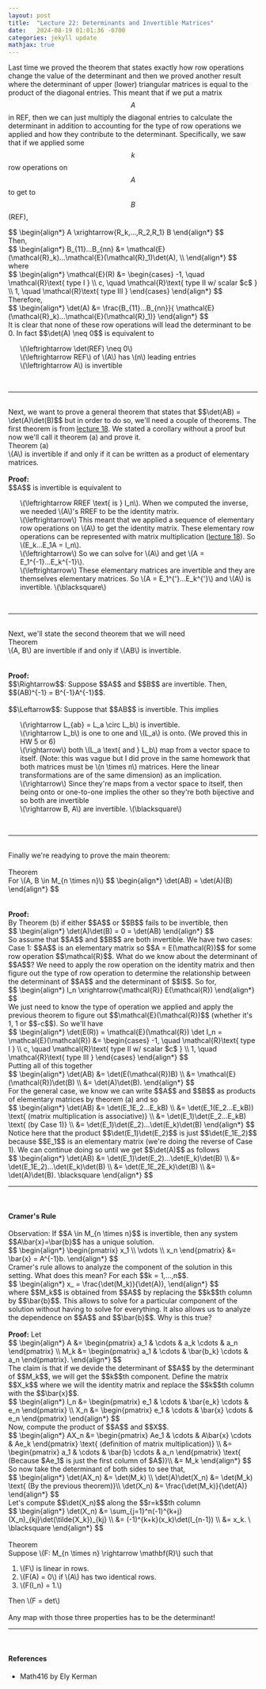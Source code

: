 ```yaml
---
layout: post
title:  "Lecture 22: Determinants and Invertible Matrices"
date:   2024-08-19 01:01:36 -0700
categories: jekyll update
mathjax: true
---
```

Last time we proved the theorem that states exactly how row operations change the value of the determinant and then we proved another result where the determinant of upper (lower) triangular matrices is equal to the product of the diagonal entries. This meant that if we put a matrix $$A$$ in REF, then we can just multiply the diagonal entries to calculate the determinant in addition to accounting for the type of row operations we applied and how they contribute to the determinant. Specifically, we saw that if we applied some $$k$$ row operations on $$A$$ to get to $$B$$ (REF),
<div>
$$
\begin{align*}
A \xrightarrow{R_k,...,R_2,R_1} B
\end{align*}
$$
</div>
Then,
<div>
$$
\begin{align*}
B_{11}...B_{nn} &= \mathcal{E}(\mathcal{R}_k)...\mathcal{E}(\mathcal{R}_1)\det(A), \\
\end{align*}
$$
</div>
where
<div>
$$
\begin{align*}
\mathcal{E}(R) &= 
\begin{cases} 
-1, \quad \mathcal{R}\text{ type I } \\
c, \quad \mathcal{R}\text{ type II w/ scalar $c$ } \\
1, \quad \mathcal{R}\text{ type III }
\end{cases}
\end{align*}
$$
</div>
Therefore,
<div>
$$
\begin{align*}
\det(A) &= \frac{B_{11}...B_{nn}}{ \mathcal{E}(\mathcal{R}_k)...\mathcal{E}(\mathcal{R}_1)}
\end{align*}
$$
</div>
<!------------------------------------------------------------------------------------>
It is clear that none of these row operations will lead the determinant to be 0. In fact $$\det(A) \neq 0$$ is equivalent to
<ul style="list-style: none;">
<li>\(\leftrightarrow \det(REF) \neq 0\)</li>
<li>\(\leftrightarrow REF\) of \(A\) has \(n\) leading entries</li>
<li>\(\leftrightarrow A\) is invertible</li>
</ul>
<br>
<hr>
<br>
<!------------------------------------------------------------------------------------>
Next, we want to prove a general theorem that states that $$\det(AB) = \det(A)\det(B)$$ but in order to do so, we'll need a couple of theorems. The first theorem is from <a href="https://strncat.github.io/jekyll/update/2024/08/10/lec18-elementary-matrices.html"> lecture 18</a>. We stated a corollary without a proof but now we'll call it theorem (a) and prove it.
<!------------------------------------------------------------------------------------>
<div class="purdiv">
Theorem (a)
</div>
<div class="purbdiv">
\(A\) is invertible if and only if it can be written as a product of elementary matrices.
</div>
<br>
<b>Proof:</b>
<br>
$$A$$ is invertible is equivalent to 
<ul style="list-style: none;">

<li>\(\leftrightarrow RREF \text{ is } I_n\). When we computed the inverse, we needed  \(A\)'s RREF to be the identity matrix.</li>

<li>\(\leftrightarrow\) This meant that we applied a sequence of elementary row operations on \(A\) to get the identity matrix. These elementary row operations can be represented with matrix multiplication (<a href="https://strncat.github.io/jekyll/update/2024/08/10/lec18-elementary-matrices.html">lecture 18</a>). So \(E_k...E_1A = I_n\). </li>

<li>\(\leftrightarrow\) So we can solve for \(A\) and get \(A = E_1^{-1}...E_k^{-1}\).</li>

<li>\(\leftrightarrow\) These elementary matrices are invertible and they are themselves elementary matrices. So \(A = E_1^{'}...E_k^{'}\) and \(A\) is invertible. \(\blacksquare\)</li>
</ul>
<br>
<hr>
<br>
<!------------------------------------------------------------------------------------>
Next, we'll state the second theorem that we will need
<br>
<div class="purdiv">
Theorem
</div>
<div class="purbdiv">
\(A, B\) are invertible if and only if \(AB\) is invertible.
</div>
<br>
<br>
<b>Proof:</b>
<br>
$$\Rightarrow$$: Suppose $$A$$ and $$B$$ are invertible. Then, $$(AB)^{-1} = B^{-1}A^{-1}$$.
<br>
<br>
$$\Leftarrow$$: Suppose that $$AB$$ is invertible. This implies

<ul style="list-style: none;">

<li>\(\rightarrow L_{ab} = L_a \circ L_b\) is invertible.</li>

<li>\(\rightarrow L_b\) is one to one and \(L_a\) is onto. (We proved this in HW 5 or 6)</li>

<li>\(\rightarrow\) both \(L_a \text{ and } L_b\) map from a vector space to itself. (Note: this was vague but I did prove in the same homework that both matrices must be \(n \times n\) matrices. Here the linear transformations are of the same dimension) as an implication.</li>

<li>\(\rightarrow\) Since they're maps from a vector space to itself, then being onto or one-to-one implies the other so they're both bijective and so both are invertible </li>

<Li>\(\rightarrow B, A\) are invertible. \(\blacksquare\) </li>
</ul>
<br>
<hr>
<br>
<!------------------------------------------------------------------------------------>
Finally we're readying to prove the main theorem:
<br>
<br>
<div class="purdiv">
Theorem
</div>
<div class="purbdiv">
For \(A, B \in M_{n \times n}\)
$$
\begin{align*}
\det(AB) = \det(A)(B)
\end{align*}
$$
</div>
<br>
<br>
<b>Proof:</b>
<br>
By Theorem (b) if either $$A$$ or $$B$$ fails to be invertible, then
<div>
$$
\begin{align*}
\det(A)\det(B) = 0 = \det(AB)
\end{align*}
$$
</div>
So assume that $$A$$ and $$B$$ are both invertible. We have two cases:
<br>
Case 1: $$A$$ is an elementary matrix so $$A = E(\mathcal{R})$$ for some row operation $$\mathcal{R}$$. What do we know about the determinant of $$A$$? We need to apply the row operation on the identity matrix and then figure out the type of row operation to determine the relationship between the determinant of $$A$$ and the determinant of $$I$$. So for,
<div>
$$
\begin{align*}
I_n \xrightarrow{\mathcal{R}} E(\mathcal{R})
\end{align*}
$$
</div>
We just need to know the type of operation we applied and apply the previous theorem to figure out $$\mathcal{E}(\mathcal{R})$$ (whether it's 1, 1 or $$-c$$). So we'll have 
<div>
$$
\begin{align*}
\det(E(R)) = \mathcal{E}(\mathcal{R}) \det I_n = \mathcal{E}(\mathcal{R})  &= 
\begin{cases} 
-1, \quad \mathcal{R}\text{ type I } \\
c, \quad \mathcal{R}\text{ type II w/ scalar $c$ } \\
1, \quad \mathcal{R}\text{ type III }
\end{cases}
\end{align*}
$$
</div>
Putting all of this together
<div>
$$
\begin{align*}
\det(AB) &= \det(E(\mathcal{R})B) \\ 
         &= \mathcal{E}(\mathcal{R})\det(B) \\
		 &= \det(A)\det(B).
\end{align*}
$$
</div>
For the general case, we know we can write $$A$$ and $$B$$ as products of elementary matrices by theorem (a) and so
<div>
$$
\begin{align*}
\det(AB) &= \det(E_1E_2...E_kB) \\ 
        &= \det(E_1(E_2...E_kB)) \text{ (matrix multiplication is associative)} \\ 
         &= \det(E_1)\det(E_2...E_kB) \text{ (by Case 1)} \\
		 &= \det(E_1)\det(E_2)...\det(E_k)\det(B)
\end{align*}
$$
</div>
Notice here that the product $$\det(E_1)\det(E_2)$$ is just $$\det(E_1E_2)$$ because $$E_1$$ is an elementary matrix (we're doing the reverse of Case 1). We can continue doing so until we get $$\det(A)$$ as follows
<div>
$$
\begin{align*}
\det(AB) &= \det(E_1)\det(E_2)...\det(E_k)\det(B) \\
         &= \det(E_1E_2)...\det(E_k)\det(B) \\
		 &= \det(E_1E_2E_k)\det(B) \\
		 &= \det(A)\det(B). \blacksquare
\end{align*}
$$
</div>
<hr>
<br>
<!------------------------------------------------------------------------------------>
<h4><b>Cramer's Rule</b></h4>
Observation: If $$A \in M_{n \times n}$$ is invertible, then any system $$A\bar{x}=\bar{b}$$ has a unique solution.
<div>
$$
\begin{align*}
\begin{pmatrix} x_1 \\ \vdots \\ x_n \end{pmatrix} 
&=
\bar{x}
=
A^{-1}b.
\end{align*}
$$
</div>
Cramer's rule allows to analyze the component of the solution in this setting. What does this mean? For each $$k = 1,...,n$$. 
<div>
$$
\begin{align*}
x_ = \frac{\det(M_k)}{\det(A)},
\end{align*}
$$
</div>
where $$M_k$$ is obtained from $$A$$ by replacing the $$k$$th column by $$\bar{b}$$. This allows to solve for a particular component of the solution without having to solve for everything. It also allows us to analyze the dependence on $$A$$ and $$\bar{b}$$. Why is this true?
<br>
<br>
<!------------------------------------------------------------------------------------>
<b>Proof:</b>
Let
<div>
$$
\begin{align*}
A &= \begin{pmatrix} a_1 & \cdots & a_k \cdots & a_n \end{pmatrix} \\
M_k &= \begin{pmatrix} a_1 & \cdots & \bar{b_k} \cdots & a_n \end{pmatrix}.
\end{align*}
$$
</div>
The claim is that if we devide the determinant of $$A$$ by the determinant of $$M_k$$, we will get the $$k$$th component. Define the matrix $$X_k$$ where we will the identity matrix and replace the $$k$$th column with the $$\bar{x}$$.
<div>
$$
\begin{align*}
I_n &= \begin{pmatrix} e_1 & \cdots & \bar{e_k} \cdots & e_n \end{pmatrix} \\
X_n &= \begin{pmatrix} e_1 & \cdots & \bar{x} \cdots & e_n \end{pmatrix}
\end{align*}
$$
</div>
Now, compute the product of $$A$$ and $$X$$.
<div>
$$
\begin{align*}
AX_n &= \begin{pmatrix} Ae_1 & \cdots & A\bar{x} \cdots & Ae_k \end{pmatrix} \text{ (definition of matrix multiplication)} \\
&= \begin{pmatrix} a_1 & \cdots & \bar{b} \cdots & a_n \end{pmatrix} \text{ (Because $Ae_1$ is just the first column of $A$)}\\
&= M_k
\end{align*}
$$
</div>
So now take the determinant of both sides to see that,
<div>
$$
\begin{align*}
\det(AX_n) &= \det(M_k) \\
\det(A)\det(X_n) &= \det(M_k)  \text{ (By the previous theorem)}\\
\det(X_n) &= \frac{\det(M_k)}{\det(A)}
\end{align*}
$$
</div>
Let's compute $$\det(X_n)$$ along the $$r=k$$th column
<div>
$$
\begin{align*}
\det(X_n) &= \sum_{j=1}^n(-1)^{k+j}(X_n)_{kj}\det(\tilde{X_k})_{kj} \\
          &= (-1)^{k+k}(x_k)\det(I_{n-1}) \\
		  &= x_k. \ \blacksquare
\end{align*}
$$
</div>
<br>
<!------------------------------------------------------------------------------------>
<div class="purdiv">
Theorem
</div>
<div class="purbdiv">
Suppose \(F: M_{n \times n} \rightarrow \mathbf{R}\) such that
<ol>
	<li>\(F\) is linear in rows.</li>
	<li>\(F(A) = 0\) if \(A\) has two identical rows.</li>
	<li>\(F(I_n) = 1.\)</li>
</ol>
Then \(F = det\)
</div>
<br>
Any map with those three properties has to be the determinant!
<hr>
<br>
<!------------------------------------------------------------------------------------>
<h4><b>References</b></h4>
<ul>
<li>Math416 by Ely Kerman</li>
</ul>























